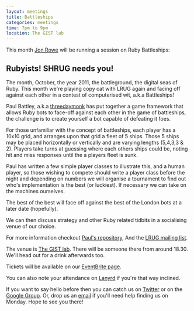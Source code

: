 ```yaml
---
layout: meetings
title: Battleships
categories: meetings
time: 7pm to 9pm
location: The GIST lab
---
```


This month [Jon Rowe](http://jonrowe.co.uk/) will be running a session on Ruby Battleships:

## Rubyists! SHRUG needs you!

The month, October, the year 2011, the battleground, the digital seas of Ruby. This month we're playing copy cat with LRUG again and facing off against each other in a contest of computerised wit, a.k.a Battleships!

Paul Battley, a.k.a [threedaymonk](https://twitter.com/threedaymonk) has put together a game framework that allows Ruby bots to face-off against each other in the game of battleships, the challenge is to create yourself a bot capable of defeating it foes.

For those unfamiliar with the concept of battleships, each player has a 10x10 grid, and arranges upon that grid a fleet of 5 ships. Those 5 ships may be placed horizontally or vertically and are varying lengths (5,4,3,3 & 2). Players take turns at guessing where each others ships could be, noting hit and miss responses until the a players fleet is sunk.

Paul has written a few simple player classes to illustrate this, and a human player, so those wishing to compete should write a player class before the night and depending on numbers we will organise a tournament to find out who's implementation is the best (or luckiest). If necessary we can take on the machines ourselves.

The best of the best will face off against the best of the London bots at a later date (hopefully).

We can then discuss strategy and other Ruby related tidbits in a socialising venue of our choice.

For more information checkout [Paul's repository](https://github.com/threedaymonk/battleship), And the [LRUG mailing list](http://lists.lrug.org/pipermail/chat-lrug.org/2011-September/006352.html).


The venue is [The GIST lab](http://thegisthub.net/). There will be
someone there from around 18.30. We'll head out for a drink afterwards
too.

Tickets will be available on our [EventBrite page](http://bit.ly/shrug23).

You can also note your attendance on [Lanyrd](http://lanyrd.com/2011/shrug-23/) if you're that way inclined.

If you want to say hello before then you can catch us on
[Twitter](http://twitter.com/ShRUGbot) or on the [Google
Group](http://groups.google.com/group/shrug-members). Or, drop us
an [email](mailto:shrug@jamesalmond.com) if you'll need help finding us
on Monday. Hope to see you there!

